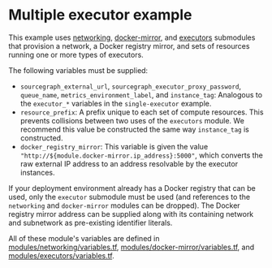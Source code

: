 # Multiple executor example

This example uses [networking](https://registry.terraform.io/modules/sourcegraph/executors/google/0.0.27/submodules/networking), [docker-mirror](https://registry.terraform.io/modules/sourcegraph/executors/google/0.0.27/submodules/docker-mirror), and [executors](https://registry.terraform.io/modules/sourcegraph/executors/google/0.0.27/submodules/executors) submodules that provision a network, a Docker registry mirror, and sets of resources running one or more types of executors.

The following variables must be supplied:

- `sourcegraph_external_url`, `sourcegraph_executor_proxy_password`, `queue_name`, `metrics_environment_label`, and `instance_tag`: Analogous to the `executor_*` variables in the `single-executor` example.
- `resource_prefix`: A prefix unique to each set of compute resources. This prevents collisions between two uses of the `executors` module. We recommend this value be constructed the same way `instance_tag` is constructed.
- `docker_registry_mirror`: This variable is given the value `"http://${module.docker-mirror.ip_address}:5000"`, which converts the raw external IP address to an address resolvable by the executor instances.

If your deployment environment already has a Docker registry that can be used, only the `executor` submodule must be used (and references to the `networking` and `docker-mirror` modules can be dropped). The Docker registry mirror address can be supplied along with its containing network and subnetwork as pre-existing identifier literals.

All of these module's variables are defined in [modules/networking/variables.tf](https://github.com/sourcegraph/terraform-google-executors/blob/v0.0.27/modules/networking/variables.tf), [modules/docker-mirror/variables.tf](https://github.com/sourcegraph/terraform-google-executors/blob/v0.0.27/modules/docker-mirror/variables.tf), and [modules/executors/variables.tf](https://github.com/sourcegraph/terraform-google-executors/blob/v0.0.27/modules/executors/variables.tf).

